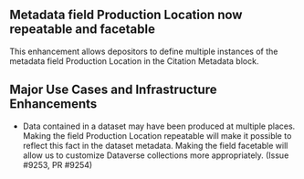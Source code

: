 ## Metadata field Production Location now repeatable and facetable
This enhancement allows depositors to define multiple instances of the metadata field Production Location in the Citation Metadata block.

## Major Use Cases and Infrastructure Enhancements
* Data contained in a dataset may have been produced at multiple places. Making the field Production Location repeatable will make it possible to reflect this fact in the dataset metadata. Making the field facetable will allow us to customize Dataverse collections more appropriately. (Issue #9253, PR #9254)
